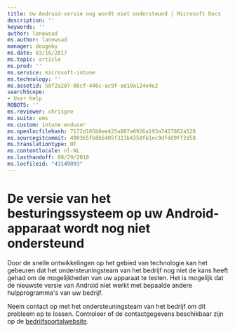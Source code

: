 ```yaml
---
title: Uw Android-versie nog wordt niet ondersteund | Microsoft Docs
description: ''
keywords: ''
author: lenewsad
ms.author: lanewsad
manager: dougeby
ms.date: 03/16/2017
ms.topic: article
ms.prod: ''
ms.service: microsoft-intune
ms.technology: ''
ms.assetid: 58f2a207-88cf-446c-ac9f-ad10a124e4e2
searchScope:
- User help
ROBOTS: ''
ms.reviewer: chrisgre
ms.suite: ems
ms.custom: intune-enduser
ms.openlocfilehash: 7172d165b8ee425a807a0926a193a7427862a526
ms.sourcegitcommit: 490365fb8b5405f323b4358fb1ec9dfdd9ff2d58
ms.translationtype: HT
ms.contentlocale: nl-NL
ms.lasthandoff: 08/29/2018
ms.locfileid: "43149093"
---
```

# <a name="your-android-devices-operating-system-version-isnt-yet-supported"></a>De versie van het besturingssysteem op uw Android-apparaat wordt nog niet ondersteund

Door de snelle ontwikkelingen op het gebied van technologie kan het gebeuren dat het ondersteuningsteam van het bedrijf nog niet de kans heeft gehad om de mogelijkheden van uw apparaat te testen. Het is mogelijk dat de nieuwste versie van Android niet werkt met bepaalde andere hulpprogramma's van uw bedrijf.

Neem contact op met het ondersteuningsteam van het bedrijf om dit probleem op te lossen. Controleer of de contactgegevens beschikbaar zijn op de [bedrijfsportalwebsite](https://go.microsoft.com/fwlink/?linkid=2010980).
